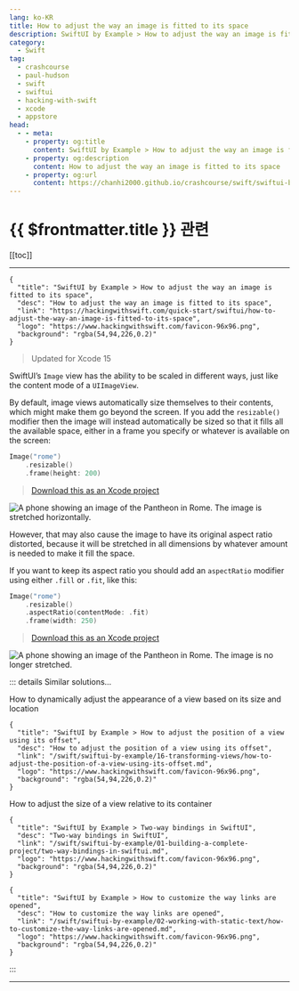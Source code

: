 ```yaml
---
lang: ko-KR
title: How to adjust the way an image is fitted to its space
description: SwiftUI by Example > How to adjust the way an image is fitted to its space
category:
  - Swift
tag: 
  - crashcourse
  - paul-hudson
  - swift
  - swiftui
  - hacking-with-swift
  - xcode
  - appstore
head:
  - - meta:
    - property: og:title
      content: SwiftUI by Example > How to adjust the way an image is fitted to its space
    - property: og:description
      content: How to adjust the way an image is fitted to its space
    - property: og:url
      content: https://chanhi2000.github.io/crashcourse/swift/swiftui-by-example/03-images-shapes-and-media/how-to-adjust-the-way-an-image-is-fitted-to-its-space.html
---
```


# {{ $frontmatter.title }} 관련

[[toc]]

---

```component VPCard
{
  "title": "SwiftUI by Example > How to adjust the way an image is fitted to its space",
  "desc": "How to adjust the way an image is fitted to its space",
  "link": "https://hackingwithswift.com/quick-start/swiftui/how-to-adjust-the-way-an-image-is-fitted-to-its-space",
  "logo": "https://www.hackingwithswift.com/favicon-96x96.png",
  "background": "rgba(54,94,226,0.2)"
}
```

> Updated for Xcode 15

SwiftUI’s `Image` view has the ability to be scaled in different ways, just like the content mode of a `UIImageView`.

By default, image views automatically size themselves to their contents, which might make them go beyond the screen. If you add the `resizable()` modifier then the image will instead automatically be sized so that it fills all the available space, either in a frame you specify or whatever is available on the screen:

```swift
Image("rome")
    .resizable()
    .frame(height: 200)
```

> [<FontIcon icon="fas fa-file-zipper"/>Download this as an Xcode project](https://www.hackingwithswift.com/files/projects/swiftui/how-to-adjust-the-way-an-image-is-fitted-to-its-space-1.zip)

![A phone showing an image of the Pantheon in Rome. The image is stretched horizontally.](https://www.hackingwithswift.com/img/books/quick-start/swiftui/how-to-adjust-the-way-an-image-is-fitted-to-its-space-1~dark.png)

However, that may also cause the image to have its original aspect ratio distorted, because it will be stretched in all dimensions by whatever amount is needed to make it fill the space.

If you want to keep its aspect ratio you should add an `aspectRatio` modifier using either `.fill` or `.fit`, like this:

```swift
Image("rome")
    .resizable()
    .aspectRatio(contentMode: .fit)
    .frame(width: 250)
```

> [<FontIcon icon="fas fa-file-zipper"/>Download this as an Xcode project](https://www.hackingwithswift.com/files/projects/swiftui/how-to-adjust-the-way-an-image-is-fitted-to-its-space-2.zip)

![A phone showing an image of the Pantheon in Rome. The image is no longer stretched.](https://www.hackingwithswift.com/img/books/quick-start/swiftui/how-to-adjust-the-way-an-image-is-fitted-to-its-space-2~dark.png)

::: details Similar solutions…

How to dynamically adjust the appearance of a view based on its size and location

```component VPCard
{
  "title": "SwiftUI by Example > How to adjust the position of a view using its offset",
  "desc": "How to adjust the position of a view using its offset",
  "link": "/swift/swiftui-by-example/16-transforming-views/how-to-adjust-the-position-of-a-view-using-its-offset.md",
  "logo": "https://www.hackingwithswift.com/favicon-96x96.png",
  "background": "rgba(54,94,226,0.2)"
}
```

How to adjust the size of a view relative to its container

```component VPCard
{
  "title": "SwiftUI by Example > Two-way bindings in SwiftUI",
  "desc": "Two-way bindings in SwiftUI",
  "link": "/swift/swiftui-by-example/01-building-a-complete-project/two-way-bindings-in-swiftui.md",
  "logo": "https://www.hackingwithswift.com/favicon-96x96.png",
  "background": "rgba(54,94,226,0.2)"
}
```

```component VPCard
{
  "title": "SwiftUI by Example > How to customize the way links are opened",
  "desc": "How to customize the way links are opened",
  "link": "/swift/swiftui-by-example/02-working-with-static-text/how-to-customize-the-way-links-are-opened.md",
  "logo": "https://www.hackingwithswift.com/favicon-96x96.png",
  "background": "rgba(54,94,226,0.2)"
}
```

:::

---

<TagLinks />